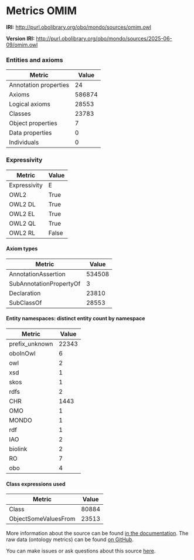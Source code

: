 # Metrics OMIM

**IRI:** http://purl.obolibrary.org/obo/mondo/sources/omim.owl

**Version IRI:** http://purl.obolibrary.org/obo/mondo/sources/2025-06-09/omim.owl

### Entities and axioms

| Metric | Value |
| ------ | ----- |
| Annotation properties | 24 |
| Axioms | 586874 |
| Logical axioms | 28553 |
| Classes | 23783 |
| Object properties | 7 |
| Data properties | 0 |
| Individuals | 0 |


### Expressivity

| Metric | Value |
| ------ | ----- |
| Expressivity | E |
| OWL2 | True |
| OWL2 DL | True |
| OWL2 EL | True |
| OWL2 QL | True |
| OWL2 RL | False |

#### Axiom types

| Metric | Value |
| ------ | ----- |
| AnnotationAssertion | 534508 |
| SubAnnotationPropertyOf | 3 |
| Declaration | 23810 |
| SubClassOf | 28553 |


#### Entity namespaces: distinct entity count by namespace

| Metric | Value |
| ------ | ----- |
| prefix_unknown | 22343 |
| oboInOwl | 6 |
| owl | 2 |
| xsd | 1 |
| skos | 1 |
| rdfs | 2 |
| CHR | 1443 |
| OMO | 1 |
| MONDO | 1 |
| rdf | 1 |
| IAO | 2 |
| biolink | 2 |
| RO | 7 |
| obo | 4 |


#### Class expressions used

| Metric | Value |
| ------ | ----- |
| Class | 80884 |
| ObjectSomeValuesFrom | 23513 |


More information about the source can be found [in the documentation](../sources.md). The raw data (ontology metrics) can be found [on GitHub](https://github.com/monarch-initiative/mondo-ingest/tree/main/src/ontology/metadata).

You can make issues or ask questions about this source [here](https://github.com/monarch-initiative/mondo-ingest/issues).

